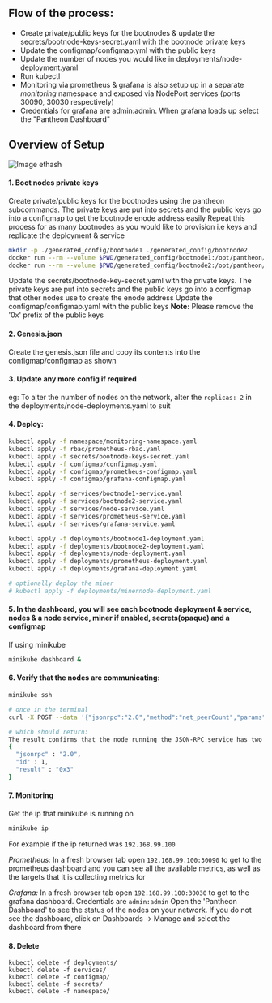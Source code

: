 
## Flow of the process:
- Create private/public keys for the bootnodes & update the secrets/bootnode-keys-secret.yaml with the bootnode private keys
- Update the configmap/configmap.yml with the public keys
- Update the number of nodes you would like in deployments/node-deployment.yaml
- Run kubectl
- Monitoring via prometheus & grafana is also setup up in a separate *monitoring* namespace and exposed via NodePort services (ports 30090, 30030 respectively)
- Credentials for grafana are admin:admin. When grafana loads up select the "Pantheon Dashboard"

## Overview of Setup
![Image ethash](https://raw.githubusercontent.com/PegaSysEng/pantheon-k8s/master/images/ethash.png)

#### 1. Boot nodes private keys
Create private/public keys for the bootnodes using the pantheon subcommands. The private keys are put into secrets and the public keys go into a configmap to get the bootnode enode address easily
Repeat this process for as many bootnodes as you would like to provision i.e keys and replicate the deployment & service

```bash
mkdir -p ./generated_config/bootnode1 ./generated_config/bootnode2
docker run --rm --volume $PWD/generated_config/bootnode1:/opt/pantheon/data pegasyseng/pantheon:develop --data-path /opt/pantheon/data public-key export --to /opt/pantheon/data/key.pub
docker run --rm --volume $PWD/generated_config/bootnode2:/opt/pantheon/data pegasyseng/pantheon:develop --data-path /opt/pantheon/data public-key export --to /opt/pantheon/data/key.pub
```

Update the secrets/bootnode-key-secret.yaml with the private keys. The private keys are put into secrets and the public keys go into a configmap that other nodes use to create the enode address
Update the configmap/configmap.yaml with the public keys
**Note:** Please remove the '0x' prefix of the public keys

#### 2. Genesis.json
Create the genesis.json file and copy its contents into the configmap/configmap as shown

#### 3. Update any more config if required
eg: To alter the number of nodes on the network, alter the `replicas: 2` in the deployments/node-deployments.yaml to suit

#### 4. Deploy:
```bash
kubectl apply -f namespace/monitoring-namespace.yaml
kubectl apply -f rbac/prometheus-rbac.yaml
kubectl apply -f secrets/bootnode-keys-secret.yaml
kubectl apply -f configmap/configmap.yaml
kubectl apply -f configmap/prometheus-configmap.yaml
kubectl apply -f configmap/grafana-configmap.yaml

kubectl apply -f services/bootnode1-service.yaml
kubectl apply -f services/bootnode2-service.yaml
kubectl apply -f services/node-service.yaml
kubectl apply -f services/prometheus-service.yaml
kubectl apply -f services/grafana-service.yaml

kubectl apply -f deployments/bootnode1-deployment.yaml
kubectl apply -f deployments/bootnode2-deployment.yaml
kubectl apply -f deployments/node-deployment.yaml
kubectl apply -f deployments/prometheus-deployment.yaml
kubectl apply -f deployments/grafana-deployment.yaml

# optionally deploy the miner
# kubectl apply -f deployments/minernode-deployment.yaml
```


#### 5. In the dashboard, you will see each bootnode deployment & service, nodes & a node service, miner if enabled, secrets(opaque) and a configmap

If using minikube
```bash
minikube dashboard &
```

#### 6. Verify that the nodes are communicating:
```bash
minikube ssh

# once in the terminal
curl -X POST --data '{"jsonrpc":"2.0","method":"net_peerCount","params":[],"id":1}' <PANTHEON_NODE_SERVICE_HOST>:8545

# which should return:
The result confirms that the node running the JSON-RPC service has two peers:
{
  "jsonrpc" : "2.0",
  "id" : 1,
  "result" : "0x3"
}

```

#### 7. Monitoring
Get the ip that minikube is running on
```bash
minikube ip
```

For example if the ip returned was `192.168.99.100`

*Prometheus:*
In a fresh browser tab open `192.168.99.100:30090` to get to the prometheus dashboard and you can see all the available metrics, as well as the targets that it is collecting metrics for

*Grafana:*
In a fresh browser tab open `192.168.99.100:30030` to get to the grafana dashboard. Credentials are `admin:admin` Open the 'Pantheon Dashboard' to see the status of the nodes on your network. If you do not see the dashboard, click on Dashboards -> Manage and select the dashboard from there


#### 8. Delete
```
kubectl delete -f deployments/
kubectl delete -f services/
kubectl delete -f configmap/
kubectl delete -f secrets/
kubectl delete -f namespace/
```
